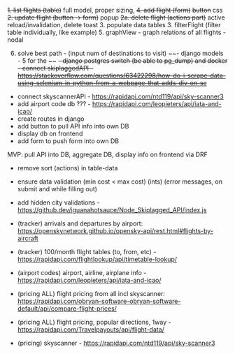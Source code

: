 ~~1. list flights (table)~~ full model, proper sizing,
~~4. add flight (form)~~ ~~button~~ css
~~2. update flight (button -> form)~~ popup
~~2a. delete flight (actions part)~~ active reload/invalidation, delete toast
3. populate data tables
3. filterFlight (filter table individually, like example)
5. graphView - graph relations of all flights - nodal

6. solve best path - (input num of destinations to visit)
~~- django models - 5 for the ~~
~~- django postgres switch (be able to pg_dump) and docker~~
~~- connect skiplaggedAPI - https://stackoverflow.com/questions/63422298/how-do-i-scrape-data-using-selenium-in-python-from-a-webpage-that-adds-div-on-sc~~
- connect skyscannerAPI - https://rapidapi.com/ntd119/api/sky-scanner3
- add airport code db ??? - https://rapidapi.com/leopieters/api/iata-and-icao/
- create routes in django
- add button to pull API info into own DB
- display db on frontend
- add form to push form into own DB

MVP: pull API into DB, aggregate DB, display info on frontend via DRF


- remove sort (actions) in table-data
- ensure data validation (min cost < max cost) (ints) (error messages, on submit and while filling out)
- add hidden city validations - https://github.dev/iguanahotsauce/Node_Skiplagged_API/index.js

- (tracker) arrivals and departures by airport: https://openskynetwork.github.io/opensky-api/rest.html#flights-by-aircraft
- (tracker) 100/month flight tables (to, from, etc) - https://rapidapi.com/flightlookup/api/timetable-lookup/
- (airport codes) airport, airline, airplane info - https://rapidapi.com/leopieters/api/iata-and-icao/
- (pricing ALL) flight pricing from all incl skyscanner: https://rapidapi.com/obryan-software-obryan-software-default/api/compare-flight-prices/
- (pricing ALL) flight pricing, popular directions, 1way - https://rapidapi.com/Travelpayouts/api/flight-data/
- (pricing) skyscanner - https://rapidapi.com/ntd119/api/sky-scanner3
